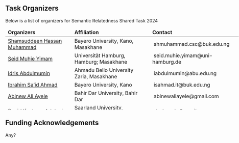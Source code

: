 ## Task Organizers

<p>Below is a list of organizers for Semantic Relatedness Shared Task 2024</p>
<table style="height: 255px; width: 731px;">
<thead>
<tr>
<td><strong>Organizers</strong></td>
<td><strong>Affiliation</strong></td>
<td><strong>Contact</strong></td>
</tr>
</thead>
<tbody>
<tr>
<td><a href="https://www.hausanlp.org/author/shamsuddeen-hassan-muhammad/">Shamsuddeen Hassan Muhammad</a></td>
<td>Bayero University, Kano, Masakhane</td>
<td>&nbsp;shmuhammad.csc@buk.edu.ng</td>
</tr>
<tr>
<td><a href="https://seyyaw.github.io">Seid Muhie Yimam</a></td>
<td>Universit&auml;t Hamburg, Hamburg; Masakhane&nbsp; &nbsp;</td>
<td>&nbsp;seid.muhie.yimam@uni-hamburg.de</td>
</tr>
<tr>
<td><a href="https://www.hausanlp.org/author/idris-abdulmuminu/">Idris Abdulmumin</a></td>
<td>Ahmadu Bello University Zaria, Masakhane</td>
<td>&nbsp;iabdulmumin@abu.edu.ng</td>
</tr>
<tr>
<td><a href="https://www.hausanlp.org/author/ibrahim-said-ahmad/">Ibrahim Sa&rsquo;id Ahmad</a></td>
<td>Bayero University, Kano</td>
<td>&nbsp;isahmad.it@buk.edu.ng</td>
</tr>
<tr>
<td><a href="https://www.inf.uni-hamburg.de/en/inst/ab/lt/people/abinew-ali.html">Abinew Ali Ayele</a></td>
<td>Bahir Dar University, Bahir Dar</td>
<td>&nbsp;abinewaliayele@gmail.com</td>
</tr>
<tr>
<td><a href="https://dadelani.github.io/">David Ifeoluwa Adelani</a></td>
<td>Saarland University, MasaKhane</td>
<td>&nbsp;davlanade@gmail.com</td>
</tr>
<tr>
<td><a href="https://www.hausanlp.org/author/bello-shehu-bello/">Bello Shehu Bello</a></td>
<td>Bayero University, Kano</td>
<td>&nbsp;bsbello.cs@buk.du.ng</td>
</tr>

<tr>
<td><a href="https://ruder.io">Sebastian Ruder</a></td>
<td>Google Research</td>
<td>&nbsp;<em>sebastian@ruder.io</em></td>
</tr>
<tr>
<td><a href="https://www.saifmohammad.com/">Saif M. Mohammad</a></td>
<td>National Research Council, Canada</td>
<td>&nbsp;uvgotsaif@gmail.com</td>
</tr>
<tr>
<td><a href="https://nedjmaou.github.io">Nedjma Ousidhoum</a></td>
<td>The University of Cambridge</td>
<td>&nbsp;ndo24@cam.ac.uk</td>
</tr>
<tr>
<td><a href="https://belomeriem.github.io">Meriem Beloucif</a></td>
<td>Uppsala University</td>
<td>&nbsp;meriem.beloucif@lingfil.uu.se</td>
</tr>

</tbody>
</table>

## **Funding Acknowledgements**

Any?